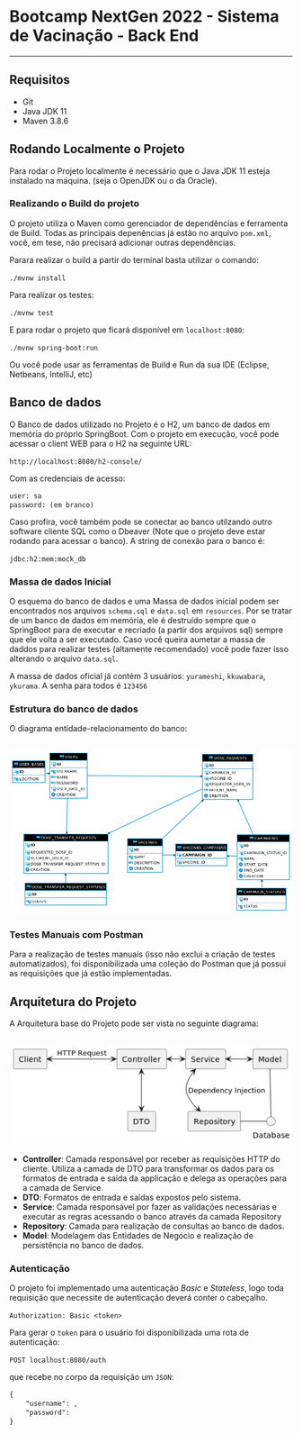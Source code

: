 # Bootcamp NextGen 2022 - Sistema de Vacinação - Back End

---

## Requisitos

* Git
* Java JDK 11
* Maven 3.8.6

## Rodando Localmente o Projeto

Para rodar o Projeto localmente é necessário que o Java JDK 11 esteja instalado na máquina.
(seja o OpenJDK ou o da Oracle).


### Realizando o Build do projeto

O projeto utiliza o Maven como gerenciador de dependências e ferramenta de Build. Todas as principais depenências 
já estão no arquivo `pom.xml`, você, em tese, não precisará adicionar outras dependências.

Parara realizar o build a partir do terminal basta utilizar o comando:

`./mvnw install`

Para realizar os testes:

`./mvnw test`

E para rodar o projeto que ficará disponível em `localhost:8080`:

`./mvnw spring-boot:run`

Ou você pode usar as ferramentas de Build e Run da sua IDE (Eclipse, Netbeans, IntelliJ, etc)


## Banco de dados

O Banco de dados utilizado no Projeto é o H2, um banco de dados em memória do próprio SpringBoot.
Com o projeto em execução, você pode acessar o client WEB para o H2 na seguinte URL:

`http://localhost:8080/h2-console/`

Com as credenciais de acesso:

```agsl
user: sa
password: (em branco)
```
Caso profira, você também pode se conectar ao banco utilzando outro software cliente SQL como 
o Dbeaver (Note que o projeto deve estar rodando para acessar o banco). A string de conexão para o banco é:

`jdbc:h2:mem:mock_db`

### Massa de dados Inicial

O esquema do banco de dados e uma Massa de dados inicial podem ser encontrados nos arquivos `schema.sql` e
`data.sql` em `resources`. Por se tratar de um banco de dados em memória, ele é destruído sempre que 
o SpringBoot para de executar e recriado (a partir dos arquivos sql) sempre que ele volta a ser executado. 
Caso você queira aumetar a massa de daddos para realizar testes (altamente recomendado) você pode fazer isso
alterando o arquivo `data.sql`.

A massa de dados oficial já contém 3 usuários: `yurameshi`, `kkuwabara`, `ykurama`. A senha para todos é
`123456`

### Estrutura do banco de dados

O diagrama entidade-relacionamento do banco:



![DER](der_vaccine.png)
---


### Testes Manuais com Postman

Para a realização de testes manuais (isso não exclui a criação de testes automatizados), foi
disponibilizada uma coleção do Postman que já possui as requisições que já estão implementadas.


## Arquitetura do Projeto

A Arquitetura base do Projeto pode ser vista no seguinte diagrama:

![Architecture](architecture.png)
---

* **Controller**: Camada responsável por receber as requisições HTTP do cliente. Utiliza a camada de DTO para
transformar os dados para os formatos de entrada e saída da applicação e delega as operações para a camada de Service.
* **DTO**: Formatos de entrada e saídas expostos pelo sistema.
* **Service**: Camada responsável por fazer as validações necessárias e executar as regras acessando o banco
através da camada Repository
* **Repository**: Camada para realização de consultas ao banco de dados.
* **Model**: Modelagem das Entidades de Negócio e realização de persistência no banco de dados.

### Autenticação

O projeto foi implementado uma autenticação *Basic* e *Stateless*, logo toda requisição que necessite
de autenticação deverá conter o cabeçalho.

`Authorization: Basic <token>`

Para gerar o `token` para o usuário foi disponibilizada uma rota de autenticação:

`POST localhost:8080/auth`

que recebe no corpo da requisição um `JSON`:
```agsl
{
    "username": ,
    "password":
} 
```